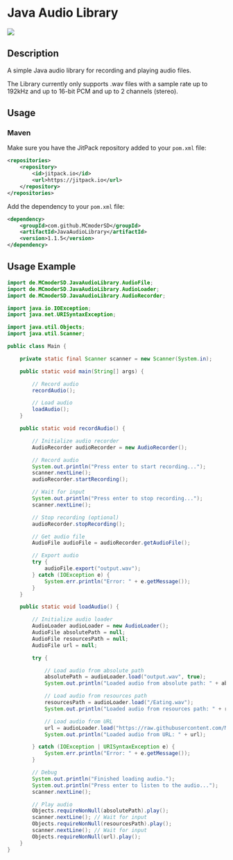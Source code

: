 # Java Audio Library
[![](https://jitpack.io/v/MCmoderSD/JavaAudioLibrary.svg)](https://jitpack.io/#MCmoderSD/JavaAudioLibrary)


## Description
A simple Java audio library for recording and playing audio files.

The Library currently only supports .wav files with a sample rate up to 192kHz and up to 16-bit PCM and up to 2 channels (stereo).


## Usage

### Maven
Make sure you have the JitPack repository added to your `pom.xml` file:
```xml
<repositories>
    <repository>
        <id>jitpack.io</id>
        <url>https://jitpack.io</url>
    </repository>
</repositories>
```
Add the dependency to your `pom.xml` file:
```xml
<dependency>
    <groupId>com.github.MCmoderSD</groupId>
    <artifactId>JavaAudioLibrary</artifactId>
    <version>1.1.5</version>
</dependency>
```


## Usage Example
```java
import de.MCmoderSD.JavaAudioLibrary.AudioFile;
import de.MCmoderSD.JavaAudioLibrary.AudioLoader;
import de.MCmoderSD.JavaAudioLibrary.AudioRecorder;

import java.io.IOException;
import java.net.URISyntaxException;

import java.util.Objects;
import java.util.Scanner;

public class Main {

    private static final Scanner scanner = new Scanner(System.in);

    public static void main(String[] args) {

        // Record audio
        recordAudio();

        // Load audio
        loadAudio();
    }

    public static void recordAudio() {

        // Initialize audio recorder
        AudioRecorder audioRecorder = new AudioRecorder();

        // Record audio
        System.out.println("Press enter to start recording...");
        scanner.nextLine();
        audioRecorder.startRecording();

        // Wait for input
        System.out.println("Press enter to stop recording...");
        scanner.nextLine();

        // Stop recording (optional)
        audioRecorder.stopRecording();

        // Get audio file
        AudioFile audioFile = audioRecorder.getAudioFile();

        // Export audio
        try {
            audioFile.export("output.wav");
        } catch (IOException e) {
            System.err.println("Error: " + e.getMessage());
        }
    }

    public static void loadAudio() {

        // Initialize audio loader
        AudioLoader audioLoader = new AudioLoader();
        AudioFile absolutePath = null;
        AudioFile resourcesPath = null;
        AudioFile url = null;

        try {

            // Load audio from absolute path
            absolutePath = audioLoader.load("output.wav", true);
            System.out.println("Loaded audio from absolute path: " + absolutePath);

            // Load audio from resources path
            resourcesPath = audioLoader.load("/Eating.wav");
            System.out.println("Loaded audio from resources path: " + resourcesPath);

            // Load audio from URL
            url = audioLoader.load("https://raw.githubusercontent.com/MCmoderSD/JavaAudioLibrary/refs/heads/master/src/test/resources/Eating.wav");
            System.out.println("Loaded audio from URL: " + url);

        } catch (IOException | URISyntaxException e) {
            System.err.println("Error: " + e.getMessage());
        }

        // Debug
        System.out.println("Finished loading audio.");
        System.out.println("Press enter to listen to the audio...");
        scanner.nextLine();

        // Play audio
        Objects.requireNonNull(absolutePath).play();
        scanner.nextLine(); // Wait for input
        Objects.requireNonNull(resourcesPath).play();
        scanner.nextLine(); // Wait for input
        Objects.requireNonNull(url).play();
    }
}
```